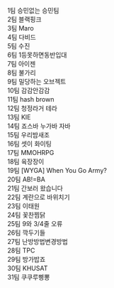 1팀 승민없는 승민팀<br/>
2팀 블랙핑크<br/>
3팀 Maro<br/>
4팀 다비드<br/>
5팀 수진<br/>
6팀 1등못하면동반입대<br/>
7팀 아이젠<br/>
8팀 불가리<br/>
9팀 밀당하는 오브젝트<br/>
10팀 감감안감감<br/>
11팀 hash brown<br/>
12팀 청정라거 테라<br/>
13팀 KIE<br/>
14팀 죠스바 누가바 자바<br/>
15팀 우리밤새조<br/>
16팀 셋이 화이팅<br/>
17팀 MMOHRPG<br/>
18팀 육장장이<br/>
19팀 [WYGA] When You Go Army?<br/>
20팀 AB!=BA<br/>
21팀 간보러 왔습니다<br/>
22팀 계란으로 바위치기<br/>
23팀 이태원<br/>
24팀 꽃찬찜닭<br/>
25팀 9와 3/4줄 오류<br/>
26팀 깍두기들<br/>
27팀 난방방법변경방법<br/>
28팀 TPC<br/>
29팀 방가밥죠<br/>
30팀 KHUSAT<br/>
31팀 쿠쿠루삥뽕
